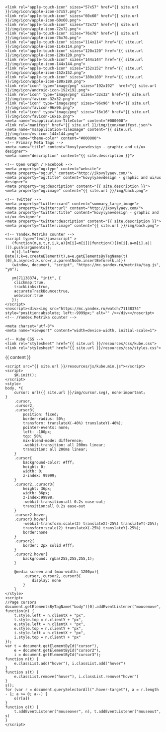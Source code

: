 
<!doctype html>
<html lang="en">
  <head>
    <title>kovylyaevdesign</title>
    <meta name="viewport" content="width=device-width, initial-scale=1, shrink-to-fit=no">
    <meta name="author" content="ikovylyaev">
    <meta name="yandex-verification" content="743466c05a8e5d2d" />
    
    <link rel="apple-touch-icon" sizes="57x57" href="{{ site.url }}/img/icon/apple-icon-57x57.png">
    <link rel="apple-touch-icon" sizes="60x60" href="{{ site.url }}/img/icon/apple-icon-60x60.png">
    <link rel="apple-touch-icon" sizes="72x72" href="{{ site.url }}/img/icon/apple-icon-72x72.png">
    <link rel="apple-touch-icon" sizes="76x76" href="{{ site.url }}/img/icon/apple-icon-76x76.png">
    <link rel="apple-touch-icon" sizes="114x114" href="{{ site.url }}/img/icon/apple-icon-114x114.png">
    <link rel="apple-touch-icon" sizes="120x120" href="{{ site.url }}/img/icon/apple-icon-120x120.png">
    <link rel="apple-touch-icon" sizes="144x144" href="{{ site.url }}/img/icon/apple-icon-144x144.png">
    <link rel="apple-touch-icon" sizes="152x152" href="{{ site.url }}/img/icon/apple-icon-152x152.png">
    <link rel="apple-touch-icon" sizes="180x180" href="{{ site.url }}/img/icon/apple-icon-180x180.png">
    <link rel="icon" type="image/png" sizes="192x192"  href="{{ site.url }}/img/icon/android-icon-192x192.png">
    <link rel="icon" type="image/png" sizes="32x32" href="{{ site.url }}/img/icon/favicon-32x32.png">
    <link rel="icon" type="image/png" sizes="96x96" href="{{ site.url }}/img/icon/favicon-96x96.png">
    <link rel="icon" type="image/png" sizes="16x16" href="{{ site.url }}/img/icon/favicon-16x16.png">
    <meta name="msapplication-TileColor" content="#000000">
    <link rel="manifest" href="{{ site.url }}/img/icon/manifest.json">
    <meta name="msapplication-TileImage" content="{{ site.url }}/img/icon/ms-icon-144x144.png">
    <meta name="theme-color" content="#000000">
    <!-- Primary Meta Tags -->
    <meta name="title" content="kovylyaevdesign - graphic and ui/ux designer">
    <meta name="description" content="{{ site.description }}">

    <!-- Open Graph / Facebook -->
    <meta property="og:type" content="website">
    <meta property="og:url" content="http://ikovylyaev.com/">
    <meta property="og:title" content="kovylyaevdesign - graphic and ui/ux designer">
    <meta property="og:description" content="{{ site.description }}">
    <meta property="og:image" content="{{ site.url }}/img/back.png">

    <!-- Twitter -->
    <meta property="twitter:card" content="summary_large_image">
    <meta property="twitter:url" content="http://ikovylyaev.com/">
    <meta property="twitter:title" content="kovylyaevdesign - graphic and ui/ux designer">
    <meta property="twitter:description" content="{{ site.description }}">
    <meta property="twitter:image" content="{{ site.url }}/img/back.png">
    
    <!-- Yandex.Metrika counter -->
	<script type="text/javascript" >
	   (function(m,e,t,r,i,k,a){m[i]=m[i]||function(){(m[i].a=m[i].a||[]).push(arguments)};
	   m[i].l=1*new Date();k=e.createElement(t),a=e.getElementsByTagName(t)[0],k.async=1,k.src=r,a.parentNode.insertBefore(k,a)})
	   (window, document, "script", "https://mc.yandex.ru/metrika/tag.js", "ym");

	   ym(71138374, "init", {
		clickmap:true,
		trackLinks:true,
		accurateTrackBounce:true,
		webvisor:true
	   });
	</script>
	<noscript><div><img src="https://mc.yandex.ru/watch/71138374" style="position:absolute; left:-9999px;" alt="" /></div></noscript>
    <!-- /Yandex.Metrika counter -->

    <meta charset="utf-8">
    <meta name="viewport" content="width=device-width, initial-scale=1">

    <!-- Kube CSS -->
    <link rel="stylesheet" href="{{ site.url }}/resources/css/kube.css">
    <link rel="stylesheet" href="{{ site.url }}/resources/css/styles.css">

</head>
<body>
    <div class='cursor' id="cursor"></div>
	<div class='cursor2' id="cursor2"></div>
	<div class='cursor3' id="cursor3"></div>
    {{ content }}
    <!-- Kube JS (optional if you are using Kube CSS only) -->
    
    <script src="{{ site.url }}/resources/js/kube.min.js"></script>
    <script>
        $K.init();
    </script>
    <style>
    body, *{
        cursor: url({{ site.url }}/img/cursor.svg), none!important;
    }
        .cursor,
        .cursor2,
        .cursor3{
            position: fixed;
            border-radius: 50%;	
            transform: translateX(-40%) translateY(-40%);
            pointer-events: none;
            left: -100px;
            top: 50%;
            mix-blend-mode: difference;
            -webkit-transition: all 200ms linear;
            transition: all 200ms linear;
        }
        .cursor{
            background-color: #fff;
            height: 0;
            width: 0;
            z-index: 99999;
        }
        .cursor2,.cursor3{
            height: 36px;
            width: 36px;
            z-index:99998;
            -webkit-transition:all 0.2s ease-out;
            transition:all 0.2s ease-out
        }
        .cursor2.hover,
        .cursor3.hover{
            -webkit-transform:scale(2) translateX(-25%) translateY(-25%);
            transform:scale(2) translateX(-25%) translateY(-25%);
            border:none
        }
        .cursor2{
            border: 2px solid #fff;
        }
        .cursor2.hover{
            background: rgba(255,255,255,1);
        }

        @media screen and (max-width: 1200px){
            .cursor,.cursor2,.cursor3{
                display: none
            }
        }
    </style>
    <script>
    //Page cursors
    document.getElementsByTagName("body")[0].addEventListener("mousemove", function(n) {
        t.style.left = n.clientX + "px", 
		t.style.top = n.clientY + "px", 
		e.style.left = n.clientX + "px", 
		e.style.top = n.clientY + "px", 
		i.style.left = n.clientX + "px", 
		i.style.top = n.clientY + "px"
    });
    var t = document.getElementById("cursor"),
        e = document.getElementById("cursor2"),
        i = document.getElementById("cursor3");
    function n(t) {
        e.classList.add("hover"), i.classList.add("hover")
    }
    function s(t) {
        e.classList.remove("hover"), i.classList.remove("hover")
    }
    s();
    for (var r = document.querySelectorAll(".hover-target"), a = r.length - 1; a >= 0; a--) {
        o(r[a])
    }
    function o(t) {
        t.addEventListener("mouseover", n), t.addEventListener("mouseout", s)
    }
    </script>
</body>
</html>
